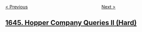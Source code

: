 <!--|This file generated by command(leetcode description); DO NOT EDIT.    |-->
<!--+----------------------------------------------------------------------+-->
<!--|@author    openset <openset.wang@gmail.com>                           |-->
<!--|@link      https://github.com/openset                                 |-->
<!--|@home      https://github.com/openset/leetcode                        |-->
<!--+----------------------------------------------------------------------+-->

[< Previous](../lowest-common-ancestor-of-a-binary-tree-ii "Lowest Common Ancestor of a Binary Tree II")
　　　　　　　　　　　　　　　　
[Next >](../get-maximum-in-generated-array "Get Maximum in Generated Array")

## [1645. Hopper Company Queries II (Hard)](https://leetcode.com/problems/hopper-company-queries-ii "")


